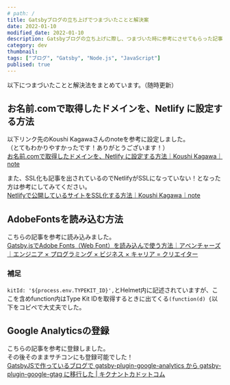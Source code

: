 ```yaml
---
# path: /
title: Gatsbyブログの立ち上げでつまづいたことと解決案
date: 2022-01-10
modified_date: 2022-01-10
description: Gatsbyブログの立ち上げに際し、つまづいた時に参考にさせてもらった記事をまとめました。
category: dev
thumbnail:
tags: ["ブログ", "Gatsby", "Node.js", "JavaScript"]
publised: true
---
```


以下につまづいたことと解決法をまとめています。（随時更新）
## お名前.comで取得したドメインを、Netlify に設定する方法
以下リンク先のKoushi Kagawaさんのnoteを参考に設定しました。<br>
（とてもわかりやすかったです！ありがとうございます！）<br>
[お名前.comで取得したドメインを、Netlify に設定する方法｜Koushi Kagawa｜note](https://note.com/koushikagawa/n/n407cde93bdca)

また、SSL化も記事を出されているのでNetlifyがSSLになっていない！となった方は参考にしてみてください。<br>
[Netlifyで公開しているサイトをSSL化する方法｜Koushi Kagawa｜note](https://note.com/koushikagawa/n/n23c0783bf05e)

## AdobeFontsを読み込む方法
こちらの記事を参考に読み込みました。<br>
[Gatsby.jsでAdobe Fonts（Web Font）を読み込んで使う方法｜アベンチャーズ｜エンジニア × プログラミング × ビジネス × キャリア = クリエイター](https://aventures.io/posts/87)

### 補足
`kitId: '${process.env.TYPEKIT_ID}',`とHelmet内に記述されていますが、ここを含めfunction内はType Kit IDを取得するときに出てくる`(function(d) {`以下をコピペで大丈夫でした。

## Google Analyticsの登録
こちらの記事を参考に登録しました。<br>
その後そのままサチコンにも登録可能でした！<br>
[GatsbyJSで作っているブログで gatsby-plugin-google-analytics から gatsby-plugin-google-gtag に移行した \| キクナントカドットコム](https://kikunantoka.com/2021/01/01--update-google-analytics/)


